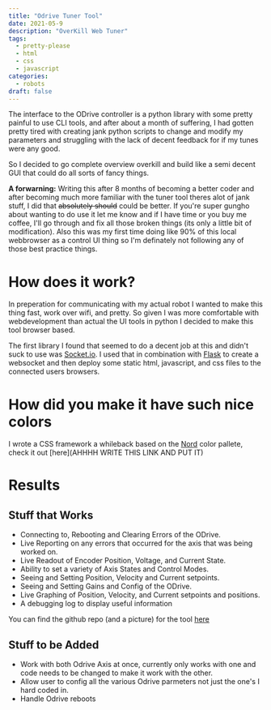 ```yaml
---
title: "Odrive Tuner Tool"
date: 2021-05-9
description: "OverKill Web Tuner"
tags:
  - pretty-please
  - html
  - css
  - javascript
categories:
  - robots
draft: false
---
```



The interface to the ODrive controller is a python library with some pretty painful to use CLI tools, and after about a month of suffering, I had gotten pretty tired with creating jank python scripts to change and modify my parameters and struggling with the lack of decent feedback for if my tunes were any good. 

So I decided to go complete overview overkill and build like a semi decent GUI that could do all sorts of fancy things.  

**A forwarning:** Writing this after 8 months of becoming a better coder and after becoming much more familiar with the tuner tool theres alot of jank stuff, I did that ~~absolutely should~~ could be better. If you're super gungho about wanting to do use it let me know and if I have time or you buy me coffee, I'll go through and fix all those broken things (its only a little bit of modification). Also this was my first time doing like 90% of this local webbrowser as a control UI thing so I'm definately not following any of those best practice things. 

# How does it work? 

In preperation for communicating with my actual robot I wanted to make this thing fast, work over wifi, and pretty. So given I was more comfortable with webdevelopment than actual the UI tools in python I decided to make this tool browser based.

The first library I found that seemed to do a decent job at this and didn't suck to use was [Socket.io](https://socket.io/). I used that in combination with [Flask](https://flask.palletsprojects.com/) to create a websocket and then deploy some static html, javascript, and css files to the connected users browsers.

# How did you make it have such nice colors
I wrote a CSS framework a whileback based on the [Nord](https://www.nordtheme.com/) color pallete, check it out [here](AHHHH WRITE THIS LINK AND PUT IT)

# Results 

## Stuff that Works
- Connecting to, Rebooting and Clearing Errors of the ODrive.
- Live Reporting on any errors that occurred for the axis that was being
worked on.
- Live Readout of Encoder Position, Voltage, and Current State.
- Ability to set a variety of Axis States and Control Modes.
- Seeing and Setting Position, Velocity and Current setpoints.
- Seeing and Setting Gains and Config of the ODrive.
- Live Graphing of Position, Velocity, and Current setpoints and positions.
- A debugging log to display useful information

You can find the github repo (and a picture) for the tool [here](https://github.com/swol-kat/odrive-tuner/blob/master/README.md)

## Stuff to be Added
- Work with both Odrive Axis at once, currently only works with one and code needs to be changed to make it work with the other. 
- Allow user to config all the various Odrive parmeters not just the one's I hard coded in. 
- Handle Odrive reboots

